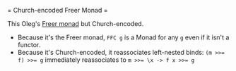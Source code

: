 = Church-encoded Freer Monad =

This Oleg's [Freer monad](http://okmij.org/ftp/Computation/free-monad.html) but Church-encoded.

- Because it's the Freer monad, `FFC g` is a Monad for any `g` even if it isn't a functor.
- Because it's Church-encoded, it reassociates left-nested binds: `(m >>= f) >>= g` immediately reassociates to `m >>= \x -> f x >>= g`
